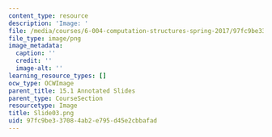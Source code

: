 ```yaml
---
content_type: resource
description: 'Image: '
file: /media/courses/6-004-computation-structures-spring-2017/97fc9be337084ab2e795d45e2cbbafad_Slide03.png
file_type: image/png
image_metadata:
  caption: ''
  credit: ''
  image-alt: ''
learning_resource_types: []
ocw_type: OCWImage
parent_title: 15.1 Annotated Slides
parent_type: CourseSection
resourcetype: Image
title: Slide03.png
uid: 97fc9be3-3708-4ab2-e795-d45e2cbbafad
---
```

